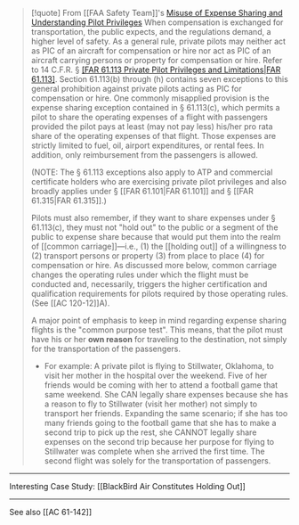 > [!quote] From [[FAA Safety Team]]'s [Misuse of Expense Sharing and Understanding Pilot Privileges](https://www.faasafety.gov/spans/noticeView.aspx?nid=12238)
> When compensation is exchanged for transportation, the public expects, and the regulations demand, a higher level of safety. As a general rule, private pilots may neither act as PIC of an aircraft for compensation or hire nor act as PIC of an aircraft carrying persons or property for compensation or hire. Refer to 14 C.F.R. § [[FAR 61.113 Private Pilot Privileges and Limitations|FAR 61.113]](a). Section 61.113(b) through (h) contains seven exceptions to this general prohibition against private pilots acting as PIC for compensation or hire. One commonly misapplied provision is the expense sharing exception contained in § 61.113(c), which permits a pilot to share the operating expenses of a flight with passengers provided the pilot pays at least (may not pay less) his/her pro rata share of the operating expenses of that flight. Those expenses are strictly limited to fuel, oil, airport expenditures, or rental fees. In addition, only reimbursement from the passengers is allowed.
> 
> (NOTE: The § 61.113 exceptions also apply to ATP and commercial certificate holders who are exercising private pilot privileges and also broadly applies under § [[FAR 61.101|FAR 61.101]] and § [[FAR 61.315|FAR 61.315]].)
> 
> Pilots must also remember, if they want to share expenses under § 61.113(c), they must not "hold out" to the public or a segment of the public to expense share because that would put them into the realm of [[common carriage]]—i.e., (1) the [[holding out]] of a willingness to (2) transport persons or property (3) from place to place (4) for compensation or hire. As discussed more below, common carriage changes the operating rules under which the flight must be conducted and, necessarily, triggers the higher certification and qualification requirements for pilots required by those operating rules. (See [[AC 120-12]]A).
> 
> A major point of emphasis to keep in mind regarding expense sharing flights is the "common purpose test". This means, that the pilot must have his or her **own reason** for traveling to the destination, not simply for the transportation of the passengers.
> 
> - For example: A private pilot is flying to Stillwater, Oklahoma, to visit her mother in the hospital over the weekend. Five of her friends would be coming with her to attend a football game that same weekend. She CAN legally share expenses because she has a reason to fly to Stillwater (visit her mother) not simply to transport her friends. Expanding the same scenario; if she has too many friends going to the football game that she has to make a second trip to pick up the rest, she CANNOT legally share expenses on the second trip because her purpose for flying to Stillwater was complete when she arrived the first time. The second flight was solely for the transportation of passengers.

---

Interesting Case Study: [[BlackBird Air Constitutes Holding Out]]

---

See also [[AC 61-142]]